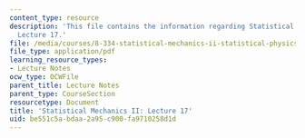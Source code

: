 ```yaml
---
content_type: resource
description: 'This file contains the information regarding Statistical Mechanics II:
  Lecture 17.'
file: /media/courses/8-334-statistical-mechanics-ii-statistical-physics-of-fields-spring-2014/be551c5abdaa2a95c900fa9710258d1d_MIT8_334S14_Lec17.pdf
file_type: application/pdf
learning_resource_types:
- Lecture Notes
ocw_type: OCWFile
parent_title: Lecture Notes
parent_type: CourseSection
resourcetype: Document
title: 'Statistical Mechanics II: Lecture 17'
uid: be551c5a-bdaa-2a95-c900-fa9710258d1d
---
```

